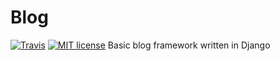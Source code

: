 # Blog
[![Travis](https://img.shields.io/travis/rust-lang/rust.svg)](https://travis-ci.org/konjaz/Blog)
[![MIT license](https://img.shields.io/badge/license-MIT-blue.svg)](https://github.com/konjaz/Blog/blob/master/LICENSE)
Basic blog framework written in Django
